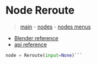# Node Reroute

> [main](../structure.md) - [nodes](nodes.md) - [nodes menus](nodes_menus.md)

- [Blender reference](https://docs.blender.org/manual/en/latest/modeling/geometry_nodes/e.html)
 - [api reference]({node.blender_python_ref})

```python
node = Reroute(input=None)```
